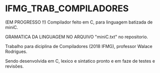 # IFMG_TRAB_COMPILADORES
(EM PROGRESSO !!) Compilador feito em C, para linguagem batizada de miniC.

GRAMATICA DA LINGUAGEM NO ARQUIVO "miniC.txt" no repositorio.

Trabalho para diciplina de Compiladores (2018 IFMG), professor Walace Rodrigues.

Sendo desenvolvida em C, lexico e sintatico pronto e em faze de testes e revisões.
